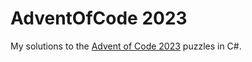 # AdventOfCode 2023

My solutions to the [Advent of Code 2023](https://adventofcode.com/2023) puzzles in C#.